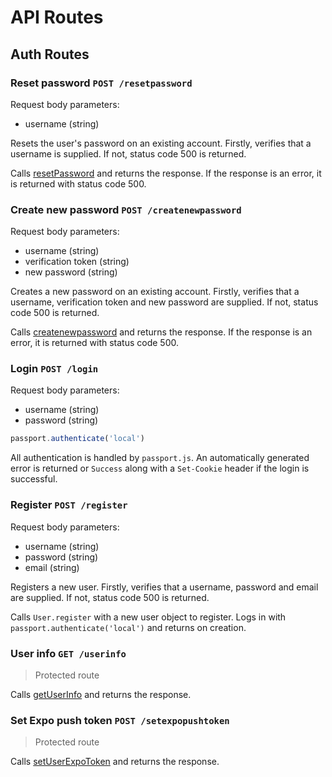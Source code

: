 # API Routes

## Auth Routes

### Reset password `POST /resetpassword`

Request body parameters:

- username (string)

Resets the user's password on an existing account. Firstly, verifies that a username is supplied. If not, status code 500 is returned.

Calls [resetPassword](services.md#Reset%20password) and returns the response. If the response is an error, it is returned with status code 500.

### Create new password `POST /createnewpassword`

Request body parameters:

- username (string)
- verification token (string)
- new password (string)

Creates a new password on an existing account. Firstly, verifies that a username, verification token and new password are supplied. If not, status code 500 is returned.

Calls [createnewpassword](services.md#Create%20New%20Password) and returns the response. If the response is an error, it is returned with status code 500.

### Login `POST /login`

Request body parameters:

- username (string)
- password (string)

```javascript
passport.authenticate('local')
```

All authentication is handled by `passport.js`. An automatically generated error is returned or `Success` along with a `Set-Cookie` header if the login is successful.

### Register `POST /register`

Request body parameters:

- username (string)
- password (string)
- email (string)

Registers a new user. Firstly, verifies that a username, password and email are supplied. If not, status code 500 is returned.

Calls `User.register` with a new user object to register. Logs in with `passport.authenticate('local')` and returns on creation.

### User info `GET /userinfo`

> Protected route

Calls [getUserInfo](services.md#Get%20user%20info) and returns the response.

### Set Expo push token `POST /setexpopushtoken`

> Protected route

Calls [setUserExpoToken](services.md#Set%20user%20Expo%20token) and returns the response. 
